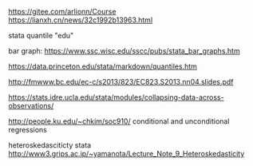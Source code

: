 https://gitee.com/arlionn/Course
https://lianxh.cn/news/32c1992b13963.html

stata quantile "edu"

bar graph: https://www.ssc.wisc.edu/sscc/pubs/stata_bar_graphs.htm

https://data.princeton.edu/stata/markdown/quantiles.htm

http://fmwww.bc.edu/ec-c/s2013/823/EC823.S2013.nn04.slides.pdf

https://stats.idre.ucla.edu/stata/modules/collapsing-data-across-observations/


http://people.ku.edu/~chkim/soc910/ conditional and unconditional regressions


heteroskedasciticty stata
http://www3.grips.ac.jp/~yamanota/Lecture_Note_9_Heteroskedasticity
